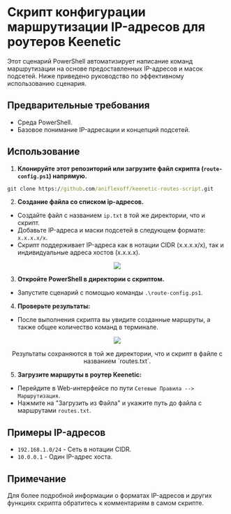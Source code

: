 # Скрипт конфигурации маршрутизации IP-адресов для роутеров Keenetic

Этот сценарий PowerShell автоматизирует написание команд маршрутизации на основе предоставленных IP-адресов и масок подсетей. Ниже приведено руководство по эффективному использованию сценария.

## Предварительные требования
- Среда PowerShell.
- Базовое понимание IP-адресации и концепций подсетей.

## Использование

1. **Клонируйте этот репозиторий или загрузите файл скрипта (`route-config.ps1`) напрямую.**

```cmd
git clone https://github.com/aniflexoff/keenetic-routes-script.git
```

2. **Создание файла со списком ip-адресов.**
- Создайте файл с названием `ip.txt` в той же директории, что и скрипт.
- Добавьте IP-адреса и маски подсетей в следующем формате: `x.x.x.x/x`.
- Скрипт поддерживает IP-адреса как в нотации CIDR (x.x.x.x/x), так и индивидуальные адреса хостов (x.x.x.x).
<p align="center">
<img src="https://github.com/aniflexoff/keenetic-routes-script/assets/103222642/97791b5c-86c7-4cfc-a062-5c7a85d6ae57)">
</p>

3. **Откройте PowerShell в директории с скриптом.**
- Запустите сценарий с помощью команды `.\route-config.ps1`.

4. **Проверьте результаты:**
- После выполнения скрипта вы увидите созданные маршруты, а также общее количество команд в терминале.
<p align="center">
<img src="https://github.com/aniflexoff/keenetic-routes-script/assets/103222642/f05fa14c-e64f-49d2-95da-26f8268f4ad1">
</p>
<p align="center">
<italic>Результаты сохраняются в той же директории, что и скрипт в файле с названием `routes.txt`.</italic>
</p>

5. **Загрузите маршруты в роутер Keenetic:**
- Перейдите в Web-интерфейсе по пути `Сетевые Правила --> Маршрутизация`.
- Нажмите на "Загрузить из Файла" и укажите путь до файла с маршрутами `routes.txt`.

## Примеры IP-адресов

- `192.168.1.0/24` - Сеть в нотации CIDR.
- `10.0.0.1` - Один IP-адрес хоста.

## Примечание
Для более подробной информации о форматах IP-адресов и других функциях скрипта обратитесь к комментариям в самом скрипте.
